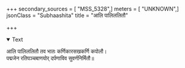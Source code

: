 +++
secondary_sources = [ "MSS_5328",]
meters = [ "UNKNOWN",]
jsonClass = "Subhaashita"
title = "आलि पालिललितौ"

+++

<details open><summary>Text</summary>

आलि पालिललितौ तव भातः कर्णिकारसखकर्णि कपोलौ।  
पद्मजेन रतिपञ्चबाणयोर् दर्पणाविव सुवर्णनिर्मितौ॥
</details>
